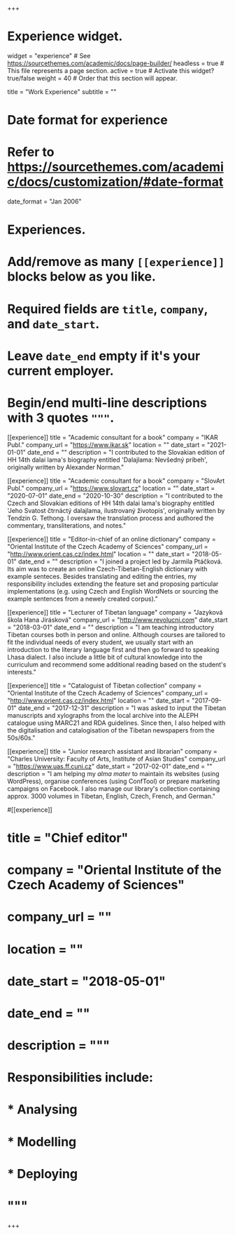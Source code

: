 +++
# Experience widget.
widget = "experience"  # See https://sourcethemes.com/academic/docs/page-builder/
headless = true  # This file represents a page section.
active = true  # Activate this widget? true/false
weight = 40  # Order that this section will appear.

title = "Work Experience"
subtitle = ""

# Date format for experience
#   Refer to https://sourcethemes.com/academic/docs/customization/#date-format
date_format = "Jan 2006"

# Experiences.
#   Add/remove as many `[[experience]]` blocks below as you like.
#   Required fields are `title`, `company`, and `date_start`.
#   Leave `date_end` empty if it's your current employer.
#   Begin/end multi-line descriptions with 3 quotes `"""`.

[[experience]]
  title = "Academic consultant for a book"
  company = "IKAR Publ."
  company_url = "https://www.ikar.sk"
  location = ""
  date_start = "2021-01-01"
  date_end = ""
  description = "I contributed to the Slovakian edition of HH 14th dalai lama's biography entitled 'Dalajlama: Nevšedný príbeh', originally written by Alexander Norman."

[[experience]]
  title = "Academic consultant for a book"
  company = "SlovArt Publ."
  company_url = "https://www.slovart.cz"
  location = ""
  date_start = "2020-07-01"
  date_end = "2020-10-30"
  description = "I contributed to the Czech and Slovakian editions of HH 14th dalai lama's biography entitled 'Jeho Svatost čtrnáctý dalajlama, ilustrovaný životopis', originally written by Tendzin G. Tethong. I oversaw the translation process and authored the commentary, transliterations, and notes."

[[experience]]
  title = "Editor-in-chief of an online dictionary"
  company = "Oriental Institute of the Czech Academy of Sciences"
  company_url = "http://www.orient.cas.cz/index.html"
  location = ""
  date_start = "2018-05-01"
  date_end = ""
  description = "I joined a project led by Jarmila Ptáčková. Its aim was to create an online Czech-Tibetan-English dictionary with example senteces. Besides translating and editing the entries, my responsibility includes extending the feature set and proposing particular implementations (e.g. using Czech and English WordNets or sourcing the example sentences from a newely created corpus)."

[[experience]]
  title = "Lecturer of Tibetan language"
  company = "Jazyková škola Hana Jirásková"
  company_url = "http://www.revolucni.com"
  date_start = "2018-03-01"
  date_end = ""
  description = "I am teaching introductory Tibetan courses both in person and online. Although courses are tailored to fit the individual needs of every student, we usually start with an introduction to the literary language first and then go forward to speaking Lhasa dialect. I also include a little bit of cultural knowledge into the curriculum and recommend some additional reading based on the student's interests."

[[experience]]
  title = "Cataloguist of Tibetan collection"
  company = "Oriental Institute of the Czech Academy of Sciences"
  company_url = "http://www.orient.cas.cz/index.html"
  location = ""
  date_start = "2017-09-01"
  date_end = "2017-12-31"
  description = "I was asked to input the Tibetan manuscripts and xylographs from the local archive into the ALEPH catalogue using MARC21 and RDA guidelines. Since then, I also helped with the digitalisation and catalogisation of the Tibetan newspapers from the 50s/60s."

[[experience]]
  title = "Junior research assistant and librarian"
  company = "Charles University: Faculty of Arts, Institute of Asian Studies"
  company_url = "https://www.uas.ff.cuni.cz"
  date_start = "2017-02-01"
  date_end = ""
  description = "I am helping my *alma mater* to maintain its websites (using WordPress), organise conferences (using ConfTool) or prepare marketing campaigns on Facebook. I also manage our library's collection containing approx. 3000 volumes in Tibetan, English, Czech, French, and German."

#[[experience]]
#  title = "Chief editor"
#  company = "Oriental Institute of the Czech Academy of Sciences"
#  company_url = ""
#  location = ""
#  date_start = "2018-05-01"
#  date_end = ""
#  description = """
#  Responsibilities include:
#
#  * Analysing
#  * Modelling
#  * Deploying
#  """

+++
